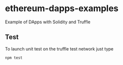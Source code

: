 # ethereum-dapps-examples

Example of DApps with Solidity and Truffle

## Test

To launch unit test on the truffle test network just type

    npm test
